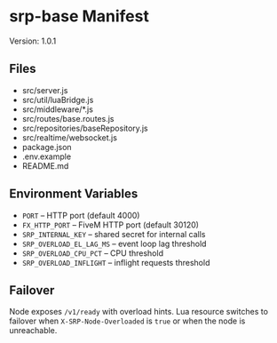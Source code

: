 # srp-base Manifest

Version: 1.0.1

## Files
- src/server.js
- src/util/luaBridge.js
- src/middleware/*.js
- src/routes/base.routes.js
- src/repositories/baseRepository.js
- src/realtime/websocket.js
- package.json
- .env.example
- README.md

## Environment Variables
- `PORT` – HTTP port (default 4000)
- `FX_HTTP_PORT` – FiveM HTTP port (default 30120)
- `SRP_INTERNAL_KEY` – shared secret for internal calls
- `SRP_OVERLOAD_EL_LAG_MS` – event loop lag threshold
- `SRP_OVERLOAD_CPU_PCT` – CPU threshold
- `SRP_OVERLOAD_INFLIGHT` – inflight requests threshold

## Failover
Node exposes `/v1/ready` with overload hints. Lua resource switches to failover when `X-SRP-Node-Overloaded` is `true` or when the node is unreachable.
